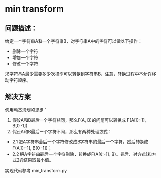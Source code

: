 # min transform
## 问题描述：
给定一个字符串A和一个字符串B，对字符串A中的字符可以做以下操作：
- 删除一个字符
- 增加一个字符
- 修改一个字符

求字符串A最少需要多少次操作可以转换到字符串B。注意，转换过程中不允许移动字符顺序。

## 解决方案
使用动态规划的思想：

1. 假设A和B最后一个字符相同，那么F(A, B)的问题可以转换成 F(A[0:-1], B[0:-1])
2. 假设A和B最后一个字符不同，那么有两种处理方式：
- 2.1 把A字符串最后一个字符修改成B字符串的最后一个字符，然后转换成F(A[0:-1], B[0:-1])；
- 2.2 把A字符串最后一个字符删除，转换成F(A[0:-1], B)。最后，对方式1和方式2的结果取最小值。

实现代码参考 min_transform.py

